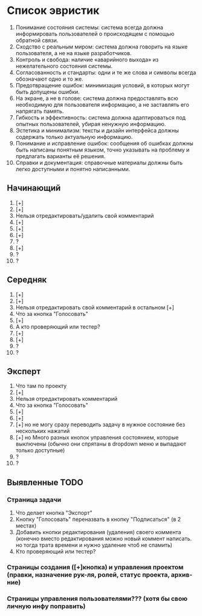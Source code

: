 # Список эвристик

1. Понимание состояния системы: система всегда должна информировать
пользователей о происходящем с помощью обратной связи.
2. Сходство с реальным миром: система должна говорить на языке
пользователя, а не на языке разработчиков.
3. Контроль и свобода: наличие «аварийного выхода» из нежелательного
состояния системы.
4. Согласованность и стандарты: одни и те же слова и символы всегда
обозначают одно и то же.
5. Предотвращение ошибок: минимизация условий, в которых могут быть
допущены ошибки.
6. На экране, а не в голове: система должна предоставлять всю
необходимую для пользователя информацию, а не заставлять его
напрягать память.
7. Гибкость и эффективность: система должна адаптироваться под
опытных пользователей, убирая ненужную информацию.
8. Эстетика и минимализм: тексты и дизайн интерфейса должны
содержать только актуальную информацию.
9. Понимание и исправление ошибок: сообщения об ошибках должны
быть написаны понятным языком, точно указывать на проблему и
предлагать варианты её решения.
10. Справки и документация: справочные материалы должны быть легко
доступными и понятно написанными.

## Начинающий

1. [+]
2. [+]
3. Нельзя отредактировать/удалить свой комментарий
4. [+]
5. [+]
6. [+]
7. ?
8. [+]
9. ?
10. ?

## Середняк

1. [+]
2. [+]
3. Нельзя отредактировать свой комментарий в остальном [+]
4. Что за кнопка "Голосовать"
5. [+]
6. А кто проверяющий или тестер?
7. [+]
8. [+]
9. ?
10. ?

## Эксперт

1. Что там по проекту
2. [+]
3. Нельзя отредактировать комментарий 
4. Что за кнопка "Голосовать"
5. [+]
6. [+]
7. [+] но не могу сразу переводить задачу в нужное состояние без нескольких нажатий
8. [+] но Много разных кнопок управления состоянием, которые выключены (обычно они спрятаны в dropdown меню и выпадают только доступные)
9. ?
10. ?

## Выявленные TODO
### Страница задачи

1. Что делает кнопка "Экспорт"
2. Кнопку "Голосовать" переназвать в кнопку "Подписаться" (в 2 местах)
3. Добавить кнопки редактирования (удаления) своего коммента (конечно вместо редактирования можно новый коммент написать. но тогда трата времени и нужно удаление чтоб не спамить)
4. Кто проверяющий или тестер?

### Страницы создания ([+]кнопка) и управления проектом (правки, назначение рук-ля, ролей, статус проекта, архив-ние)
### Страницы управления пользователями??? (хотя бы свою личную инфу поправить)
